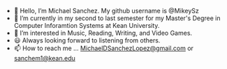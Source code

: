 - 👋 Hello, I’m Michael Sanchez. My github username is @MikeySz 
- 🌱 I’m currently in my second to last semester for my Master's Degree in Computer Inforamtion Systems at Kean University.
- 👀 I’m interested in Music, Reading, Writing, and Video Games.
- :smiley: Always looking forward to listening from others.
- 📫 How to reach me ...  MichaelDSanchezLopez@gmail.com or sanchem1@kean.edu


<!---
MikeySz/MikeySz is a ✨ special ✨ repository because its `README.md` (this file) appears on your GitHub profile.
You can click the Preview link to take a look at your changes.
Note: I'll be updating this more often.
--->

